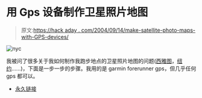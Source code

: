 # 用 Gps 设备制作卫星照片地图

> 原文:[https://hack aday . com/2004/09/14/make-satellite-photo-maps-with-GPS-devices/](https://hackaday.com/2004/09/14/make-satellite-photo-maps-with-gps-devices/)

![nyc](img/49f8029b7e2feb8911893467fc22773f.png)

我被问了很多关于我如何制作我跑步地点的卫星照片地图的问题([西雅图](http://www.flashenabled.com/run/pimages/seattle10a.jpg)，[纽约](http://www.flashenabled.com/run/pimages/nyc.jpg)……)，下面是一步一步的步骤。我用的是 garmin forerunner gps，但几乎任何 gps 都可以。

*   [永久链接](http://www.engadget.com/entry/0141583269424672)